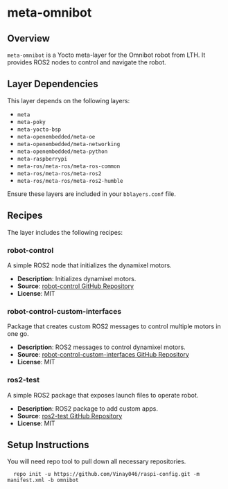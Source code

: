# meta-omnibot

## Overview

`meta-omnibot` is a Yocto meta-layer for the Omnibot robot from LTH. It provides ROS2 nodes to control and navigate the robot.

## Layer Dependencies

This layer depends on the following layers:

- `meta`
- `meta-poky`
- `meta-yocto-bsp`
- `meta-openembedded/meta-oe`
- `meta-openembedded/meta-networking`
- `meta-openembedded/meta-python`
- `meta-raspberrypi`
- `meta-ros/meta-ros/meta-ros-common`
- `meta-ros/meta-ros/meta-ros2`
- `meta-ros/meta-ros/meta-ros2-humble`

Ensure these layers are included in your `bblayers.conf` file.

## Recipes

The layer includes the following recipes:

### robot-control

A simple ROS2 node that initializes the dynamixel motors.

- **Description**: Initializes dynamixel motors.
- **Source**: [robot-control GitHub Repository](https://github.com/Vinay046/robot-control)
- **License**: MIT

### robot-control-custom-interfaces

Package that creates custom ROS2 messages to control multiple motors in one go.

- **Description**: ROS2 messages to control dynamixel motors.
- **Source**: [robot-control-custom-interfaces GitHub Repository](https://github.com/Vinay046/robot-control-custom-interfaces)
- **License**: MIT

### ros2-test

A simple ROS2 package that exposes launch files to operate robot.

- **Description**: ROS2 package to add custom apps.
- **Source**: [ros2-test GitHub Repository](https://github.com/Vinay046/ros2-test)
- **License**: MIT



## Setup Instructions

You will need repo tool to pull down all necessary repositories.

      repo init -u https://github.com/Vinay046/raspi-config.git -m manifest.xml -b omnibot
